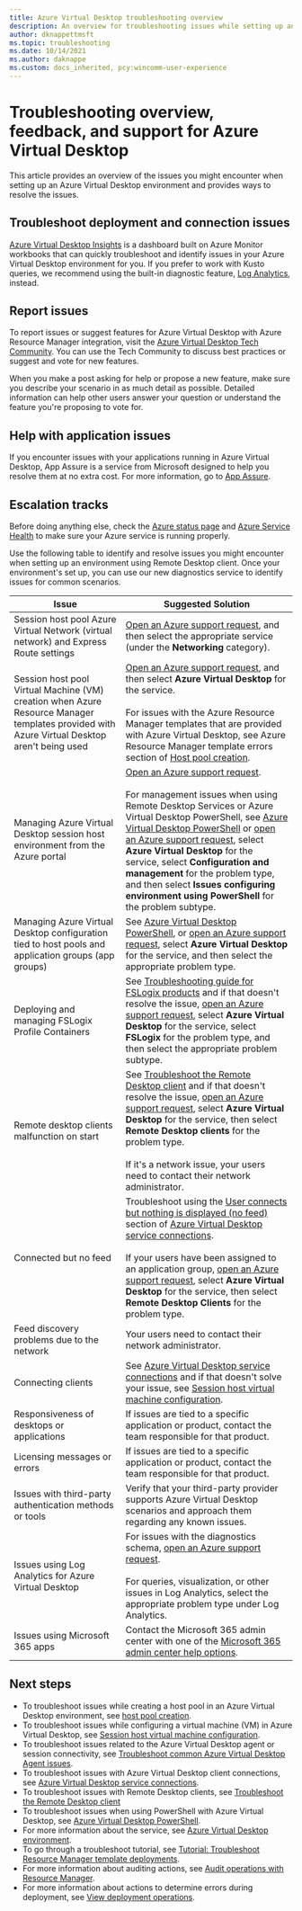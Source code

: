 ```yaml
---
title: Azure Virtual Desktop troubleshooting overview
description: An overview for troubleshooting issues while setting up an Azure Virtual Desktop environment.
author: dknappettmsft
ms.topic: troubleshooting
ms.date: 10/14/2021
ms.author: daknappe
ms.custom: docs_inherited, pcy:wincomm-user-experience
---
```

# Troubleshooting overview, feedback, and support for Azure Virtual Desktop

This article provides an overview of the issues you might encounter when setting up an Azure Virtual Desktop environment and provides ways to resolve the issues.

## Troubleshoot deployment and connection issues

[Azure Virtual Desktop Insights](/azure/virtual-desktop/insights) is a dashboard built on Azure Monitor workbooks that can quickly troubleshoot and identify issues in your Azure Virtual Desktop environment for you. If you prefer to work with Kusto queries, we recommend using the built-in diagnostic feature, [Log Analytics](/azure/virtual-desktop/diagnostics-log-analytics), instead.

## Report issues

To report issues or suggest features for Azure Virtual Desktop with Azure Resource Manager integration, visit the [Azure Virtual Desktop Tech Community](https://techcommunity.microsoft.com/t5/azure-virtual-desktop/bd-p/AzureVirtualDesktopForum). You can use the Tech Community to discuss best practices or suggest and vote for new features.

When you make a post asking for help or propose a new feature, make sure you describe your scenario in as much detail as possible. Detailed information can help other users answer your question or understand the feature you're proposing to vote for.

## Help with application issues

If you encounter issues with your applications running in Azure Virtual Desktop, App Assure is a service from Microsoft designed to help you resolve them at no extra cost. For more information, go to [App Assure](/microsoft-365/fasttrack/windows-and-other-services#app-assure).

## Escalation tracks

Before doing anything else, check the [Azure status page](https://azure.status.microsoft/status) and [Azure Service Health](https://azure.microsoft.com/features/service-health/) to make sure your Azure service is running properly.

Use the following table to identify and resolve issues you might encounter when setting up an environment using Remote Desktop client. Once your environment's set up, you can use our new diagnostics service to identify issues for common scenarios.

| **Issue**                                                            | **Suggested Solution**  |
|----------------------------------------------------------------------|-------------------------------------------------|
| Session host pool Azure Virtual Network (virtual network) and Express Route settings               | [Open an Azure support request](https://azure.microsoft.com/support/create-ticket/), and then select the appropriate service (under the **Networking** category). |
| Session host pool Virtual Machine (VM) creation when Azure Resource Manager templates provided with Azure Virtual Desktop aren't being used | [Open an Azure support request](https://azure.microsoft.com/support/create-ticket/), and then select **Azure Virtual Desktop** for the service. <br> <br> For issues with the Azure Resource Manager templates that are provided with Azure Virtual Desktop, see Azure Resource Manager template errors section of [Host pool creation](/azure/virtual-desktop/troubleshoot-set-up-issues). |
| Managing Azure Virtual Desktop session host environment from the Azure portal    | [Open an Azure support request](https://azure.microsoft.com/support/create-ticket/). <br> <br> For management issues when using Remote Desktop Services or Azure Virtual Desktop PowerShell, see [Azure Virtual Desktop PowerShell](/azure/virtual-desktop/troubleshoot-powershell) or [open an Azure support request](https://azure.microsoft.com/support/create-ticket/), select **Azure Virtual Desktop** for the service, select **Configuration and management** for the problem type, and then select **Issues configuring environment using PowerShell** for the problem subtype. |
| Managing Azure Virtual Desktop configuration tied to host pools and application groups (app groups)      | See [Azure Virtual Desktop PowerShell](/azure/virtual-desktop/troubleshoot-powershell), or [open an Azure support request](https://azure.microsoft.com/support/create-ticket/), select **Azure Virtual Desktop** for the service, and then select the appropriate problem type.|
| Deploying and managing FSLogix Profile Containers | See [Troubleshooting guide for FSLogix products](/fslogix/fslogix-trouble-shooting-ht/) and if that doesn't resolve the issue, [open an Azure support request](https://azure.microsoft.com/support/create-ticket/), select **Azure Virtual Desktop** for the service, select **FSLogix** for the problem type, and then select the appropriate problem subtype. |
| Remote desktop clients malfunction on start                                                 | See [Troubleshoot the Remote Desktop client](/azure/virtual-desktop/troubleshoot-client-windows) and if that doesn't resolve the issue, [open an Azure support request](https://azure.microsoft.com/support/create-ticket/), select **Azure Virtual Desktop** for the service, then select **Remote Desktop clients** for the problem type.  <br> <br> If it's a network issue, your users need to contact their network administrator. |
| Connected but no feed                                                                 | Troubleshoot using the [User connects but nothing is displayed (no feed)](troubleshoot-service-connection.md#user-connects-but-nothing-is-displayed-no-feed) section of [Azure Virtual Desktop service connections](/azure/virtual-desktop/troubleshoot-service-connection). <br> <br> If your users have been assigned to an application group, [open an Azure support request](https://azure.microsoft.com/support/create-ticket/), select **Azure Virtual Desktop** for the service, then select **Remote Desktop Clients** for the problem type. |
| Feed discovery problems due to the network                                            | Your users need to contact their network administrator. |
| Connecting clients                                                                    | See [Azure Virtual Desktop service connections](/azure/virtual-desktop/troubleshoot-service-connection) and if that doesn't solve your issue, see [Session host virtual machine configuration](/azure/virtual-desktop/troubleshoot-vm-configuration). |
| Responsiveness of desktops or applications                                      | If issues are tied to a specific application or product, contact the team responsible for that product. |
| Licensing messages or errors                                                          | If issues are tied to a specific application or product, contact the team responsible for that product. |
| Issues with third-party authentication methods or tools | Verify that your third-party provider supports Azure Virtual Desktop scenarios and approach them regarding any known issues. |
| Issues using Log Analytics for Azure Virtual Desktop | For issues with the diagnostics schema, [open an Azure support request](https://azure.microsoft.com/support/create-ticket/).<br><br>For queries, visualization, or other issues in Log Analytics, select the appropriate problem type under Log Analytics. |
| Issues using Microsoft 365 apps | Contact the Microsoft 365 admin center with one of the [Microsoft 365 admin center help options](/microsoft-365/admin/contact-support-for-business-products/). |

## Next steps

- To troubleshoot issues while creating a host pool in an Azure Virtual Desktop environment, see [host pool creation](/azure/virtual-desktop/troubleshoot-set-up-issues).
- To troubleshoot issues while configuring a virtual machine (VM) in Azure Virtual Desktop, see [Session host virtual machine configuration](/azure/virtual-desktop/troubleshoot-vm-configuration).
- To troubleshoot issues related to the Azure Virtual Desktop agent or session connectivity, see [Troubleshoot common Azure Virtual Desktop Agent issues](/azure/virtual-desktop/troubleshoot-agent).
- To troubleshoot issues with Azure Virtual Desktop client connections, see [Azure Virtual Desktop service connections](/azure/virtual-desktop/troubleshoot-service-connection).
- To troubleshoot issues with Remote Desktop clients, see [Troubleshoot the Remote Desktop client](/azure/virtual-desktop/troubleshoot-client-windows)
- To troubleshoot issues when using PowerShell with Azure Virtual Desktop, see [Azure Virtual Desktop PowerShell](/azure/virtual-desktop/troubleshoot-powershell).
- For more information about the service, see [Azure Virtual Desktop environment](/azure/virtual-desktop/environment-setup).
- To go through a troubleshoot tutorial, see [Tutorial: Troubleshoot Resource Manager template deployments](/azure/virtual-desktop/../azure-resource-manager/templates/template-tutorial-troubleshoot).
- For more information about auditing actions, see [Audit operations with Resource Manager](/azure/azure-monitor/essentials/activity-log).
- For more information about actions to determine errors during deployment, see [View deployment operations](/azure/virtual-desktop/../azure-resource-manager/templates/deployment-history).
